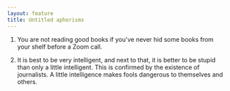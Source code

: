 ```yaml
---
layout: feature
title: Untitled aphorisms
---
```


1. You are not reading good books if you've never hid some books from your shelf before a Zoom call.

2. It is best to be very intelligent, and next to that, it is better to be stupid than only a little intelligent. This is confirmed by the existence of journalists. A little intelligence makes fools dangerous to themselves and others.
